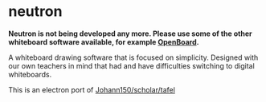 # neutron

**Neutron is not being developed any more. Please use some of the other whiteboard software available, for example [OpenBoard](https://openboard.ch/).**

A whiteboard drawing software that is focused on simplicity. Designed with our own teachers in mind that had and have difficulties switching to digital whiteboards.

This is an electron port of [Johann150/scholar/tafel](https://github.com/Johann150/scholar/tree/master/tafel)

